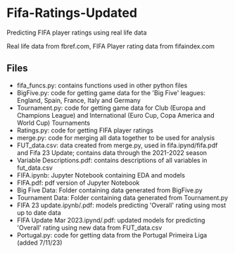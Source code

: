 # Fifa-Ratings-Updated
Predicting FIFA player ratings using real life data

Real life data from fbref.com, FIFA Player rating data from fifaindex.com

## Files
- fifa_funcs.py: contains functions used in other python files
- BigFive.py: code for getting game data for the 'Big Five' leagues: England, Spain, France, Italy and Germany
- Tournament.py: code for getting game data for Club (Europa and Champions League) and International (Euro Cup, Copa America and World Cup) Tournaments
- Ratings.py: code for getting FIFA player ratings
- merge.py: code for merging all data together to be used for analysis
- FUT_data.csv: data created from merge.py, used in fifa.ipynd/fifa.pdf and Fifa 23 Update; contains data through the 2021-2022 season
- Variable Descriptions.pdf: contains descriptions of all variables in fut_data.csv
- FIFA.ipynb: Jupyter Notebook containing EDA and models
- FIFA.pdf: pdf version of Jupyter Notebook 
- Big Five Data: Folder containing data generated from BigFive.py
- Tournament Data: Folder containing data generated from Tournament.py
- FIFA 23 update.ipynb/.pdf: models predicting 'Overall' rating using most up to date data 
- FIFA Update Mar 2023.ipynd/.pdf: updated models for predicting 'Overall' rating using new data from FUT_data.csv
- Portugal.py: code for getting data from the Portugal Primeira Liga (added 7/11/23)
